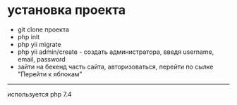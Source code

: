 # установка проекта
- git clone проекта
- php init
- php yii migrate
- php yii admin/create - создать администратора, введя username, email, password
- зайти на бекенд часть сайта, авторизоваться, перейти по сылке "Перейти к яблокам"
---
используется php 7.4